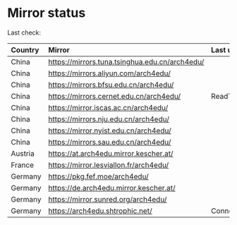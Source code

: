 <script src="./time.js"></script>
# Mirror status
Last check: <script type="text/javascript">localize(1755239921.4867413);</script>

|Country|Mirror|Last update|
|:------|:-----|:----------|
|China|https://mirrors.tuna.tsinghua.edu.cn/arch4edu/|<script type="text/javascript">localize(1755197383);</script>|
|China|https://mirrors.aliyun.com/arch4edu/|<script type="text/javascript">localize(1755197383);</script>|
|China|https://mirrors.bfsu.edu.cn/arch4edu/|<script type="text/javascript">localize(1755197383);</script>|
|China|https://mirrors.cernet.edu.cn/arch4edu/|ReadTimeout|
|China|https://mirror.iscas.ac.cn/arch4edu/|<script type="text/javascript">localize(1755197383);</script>|
|China|https://mirrors.nju.edu.cn/arch4edu/|<script type="text/javascript">localize(1755197383);</script>|
|China|https://mirror.nyist.edu.cn/arch4edu/|<script type="text/javascript">localize(1755197383);</script>|
|China|https://mirrors.sau.edu.cn/arch4edu/|<script type="text/javascript">localize(1755110829);</script>|
|Austria|https://at.arch4edu.mirror.kescher.at/|<script type="text/javascript">localize(1755197383);</script>|
|France|https://mirror.lesviallon.fr/arch4edu/|<script type="text/javascript">localize(1755197383);</script>|
|Germany|https://pkg.fef.moe/arch4edu/|<script type="text/javascript">localize(1755197383);</script>|
|Germany|https://de.arch4edu.mirror.kescher.at/|<script type="text/javascript">localize(1755197383);</script>|
|Germany|https://mirror.sunred.org/arch4edu/|<script type="text/javascript">localize(1755197383);</script>|
|Germany|https://arch4edu.shtrophic.net/|ConnectionError|

<script src="./tablefilter/tablefilter.js"></script>
<script src="./table.js"></script>